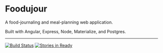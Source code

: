 # Foodujour
A food-journaling and meal-planning web application.

Built with Angular, Express, Node, Materialize, and Postgres.
____________________________________________________________________________________________________________________________

[![Build Status](https://travis-ci.org/Foodujour/Foodujour.svg?branch=master)](https://travis-ci.org/Foodujour/Foodujour) [![Stories in Ready](https://badge.waffle.io/Foodujour/Foodujour.png?label=ready&title=Ready)](https://waffle.io/Foodujour/Foodujour)



